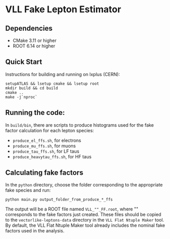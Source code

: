 # VLL Fake Lepton Estimator

## Dependencies
* CMake 3.11 or higher
* ROOT 6.14 or higher

## Quick Start
Instructions for building and running on lxplus (CERN):
```
setupATLAS && lsetup cmake && lsetup root
mkdir build && cd build
cmake ..
make -j`nproc`
```

## Running the code:
In `build/bin`, there are scripts to produce histograms used for the fake factor calculation for each lepton species:
* `produce_el_ffs.sh`, for electrons
* `produce_mu_ffs.sh`, for muons
* `produce_tau_ffs.sh`, for LF taus
* `produce_heavytau_ffs.sh`, for HF taus

## Calculating fake factors
In the `python` directory, choose the folder corresponding to the appropriate fake species and run:
```
python main.py output_folder_from_produce_*_ffs
```

The output will be a ROOT file named `VLL_""_FF.root`, where "" corresponds to the fake factors just created. These files should be copied to the `vectorlike-leptons-data` directory in the `VLL Flat Ntuple Maker` tool. By default, the VLL Flat Ntuple Maker tool already includes the nominal fake factors used in the analysis.
